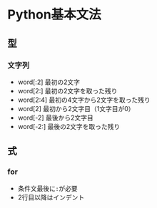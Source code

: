 Python基本文法
========

型
----

### 文字列
* word[:2] 最初の2文字
* word[2:] 最初の2文字を取った残り
* word[2:4] 最初の4文字から2文字を取った残り
* word[2] 最初から2文字目（1文字目が0）
* word[-2] 最後から2文字目
* word[-2:] 最後の2文字を取った残り

式
----

### for
* 条件文最後に`:`が必要
* 2行目以降はインデント